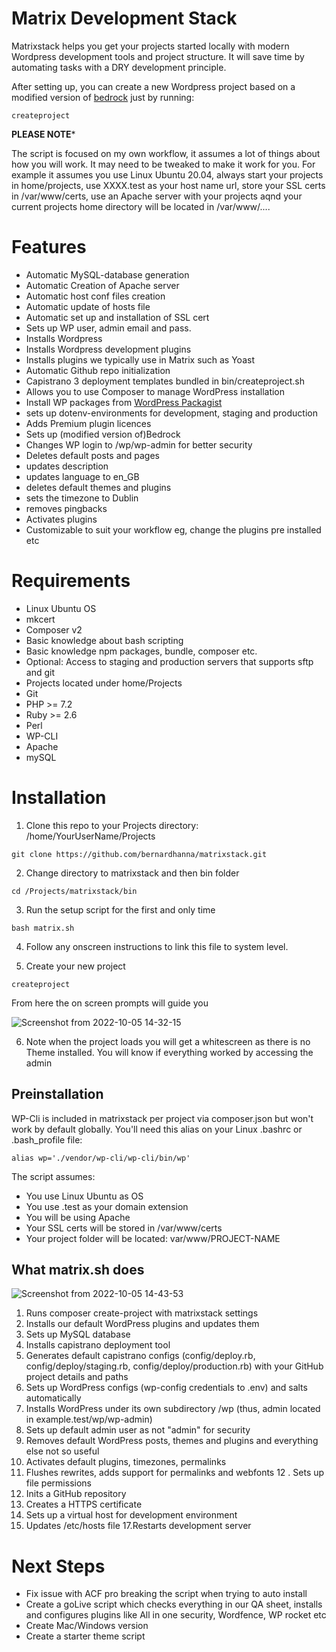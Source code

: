 # Matrix Development Stack

Matrixstack helps you get your projects started locally with modern Wordpress development tools and project structure. It will save time by automating tasks with a DRY development principle.

After setting up, you can create a new Wordpress project based on a modified version of [bedrock](https://roots.io/bedrock/) just by running:

```
createproject
```

**PLEASE NOTE***

The script is focused on my own workflow, it assumes a lot of things about how you will work. It may need to be tweaked to make it work for you.
For example it assumes you use Linux Ubuntu 20.04, always start your projects in home/projects, use XXXX.test as your host name url, store your SSL certs in 
/var/www/certs, use an Apache server with your projects aqnd your current projects home directory will be located in /var/www/....

# Features

- Automatic MySQL-database generation
- Automatic Creation of Apache server
- Automatic host conf files creation 
- Automatic update of hosts file
- Automatic set up and installation of SSL cert
- Sets up WP user, admin email and pass.
- Installs Wordpress
- Installs Wordpress development plugins
- Installs plugins we typically use in Matrix such as Yoast
- Automatic Github repo initialization
- Capistrano 3 deployment templates bundled in bin/createproject.sh
- Allows you to use Composer to manage WordPress installation
- Install WP packages from [WordPress Packagist](https://wpackagist.org/)
- sets up dotenv-environments for development, staging and production
- Adds Premium plugin licences
- Sets up (modified version of)Bedrock
- Changes WP login to /wp/wp-admin for better security
- Deletes default posts and pages
- updates description
- updates language to en_GB
- deletes default themes and plugins
- sets the timezone to Dublin
- removes pingbacks
- Activates plugins
- Customizable to suit your workflow eg, change the plugins pre installed etc


# Requirements

- Linux Ubuntu OS
- mkcert
- Composer v2
- Basic knowledge about bash scripting 
- Basic knowledge npm packages, bundle, composer etc.
- Optional: Access to staging and production servers that supports sftp and git
- Projects located under home/Projects
- Git
- PHP >= 7.2
- Ruby >= 2.6
- Perl
- WP-CLI
- Apache
- mySQL

# Installation

1. Clone this repo to your Projects directory: /home/YourUserName/Projects

```
git clone https://github.com/bernardhanna/matrixstack.git
```

2. Change directory to matrixstack and then bin folder

```
cd /Projects/matrixstack/bin
```

3. Run the setup script for the first and only time

```
bash matrix.sh
```

4. Follow any onscreen instructions to link this file to system level.

5. Create your new project

```
createproject
```

From here the on screen prompts will guide you


![Screenshot from 2022-10-05 14-32-15](https://user-images.githubusercontent.com/47034430/194073029-7814a09f-ca0b-40f9-94c1-d4e347e1e595.png)

6. Note when the project loads you will get a whitescreen as there is no Theme installed. You will know if everything worked by accessing the admin


## Preinstallation

WP-Cli is included in matrixstack per project via composer.json but won't work by default globally. You'll need this alias on your Linux .bashrc or .bash_profile file:
```
alias wp='./vendor/wp-cli/wp-cli/bin/wp'
```

The script assumes:

- You use Linux Ubuntu as OS
- You use .test as your domain extension
- You will be using Apache
- Your SSL certs will be stored in /var/www/certs
- Your project folder will be located: var/www/PROJECT-NAME


## What matrix.sh does

![Screenshot from 2022-10-05 14-43-53](https://user-images.githubusercontent.com/47034430/194075677-f1bfc637-5af8-4538-aa26-5c4b264fb6fc.png)

1. Runs composer create-project with matrixstack settings
2. Installs our default WordPress plugins and updates them
3. Sets up MySQL database
4. Installs capistrano deployment tool
5. Generates default capistrano configs (config/deploy.rb, config/deploy/staging.rb, config/deploy/production.rb) with your GitHub project details and paths
6. Sets up WordPress configs (wp-config credentials to .env) and salts automatically
7. Installs WordPress under its own subdirectory /wp (thus, admin located in example.test/wp/wp-admin)
8. Sets up default admin user as not "admin" for security
9. Removes default WordPress posts, themes and plugins and everything else not so useful
10. Activates default plugins, timezones, permalinks
11. Flushes rewrites, adds support for permalinks and webfonts
12 . Sets up file permissions
13. Inits a GitHub repository
14. Creates a HTTPS certificate
15. Sets up a virtual host for development environment
16. Updates /etc/hosts file
17.Restarts development server

# Next Steps

- Fix issue with ACF pro breaking the script when trying to auto install
- Create a goLive script which checks everything in our QA sheet, installs and configures plugins like All in one security, Wordfence, WP rocket etc
- Create Mac/Windows version
- Create a starter theme script
